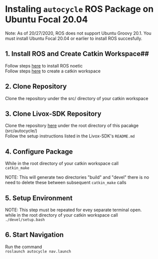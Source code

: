 # Instaling `autocycle` ROS Package on Ubuntu Focal 20.04 #

Note: As of 20/27/2020, ROS does not support Ubuntu Groovy 20.1. You must install Ubuntu Focal 20.04 or earlier to install ROS succesfully.

## 1. Install ROS and Create Catkin Workspace##

   Follow steps [here](http://wiki.ros.org/noetic/Installation/Ubuntu) to install ROS noetic  
   Follow steps [here](http://wiki.ros.org/catkin/Tutorials/create_a_workspace) to create a catkin workspace

## 2. Clone Repository ##

   Clone the repository under the src/ directory of your catkin workspace

## 3. Clone Livox-SDK Repository ##

   Clone the repository [here](https://github.com/Livox-SDK/Livox-SDK) under the root directory of this pacakge (src/autocycle/)  
   Follow the setup instructions listed in the Livox-SDK's `README.md`

## 4. Configure Package ##

   While in the root directory of your catkin workspace call  
   `catkin_make`  
     
   NOTE: This will generate two directories "build" and "devel" there is no need to delete these between subsequent `catkin_make` calls
   
## 5. Setup Environment ##

   NOTE: This step must be repeated for evey separate terminal open.  
   while in the root directory of your catkin workspace call  
   `./devel/setup.bash`
   
## 6. Start Navigation ##

   Run the command  
   `roslaunch autocycle nav.launch`
